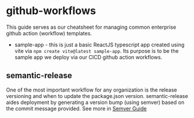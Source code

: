 # github-workflows

This guide serves as our cheatsheet for managing common enterprise github action (workflow) templates. 

* sample-app - this is just a basic ReactJS typescript app created using vite via `npm create vite@latest sample-app`. Its purpose is to be the sample app we deploy via our CICD github action workflows.


## semantic-release

One of the most important workflow for any organization is the release versioning and when to update the package.json version. semantic-release aides deployment by generating a version bump (using semver) based on the commit message provided. See more in [Semver Guide](/docs/SEMANTIC_RELEASE.md)